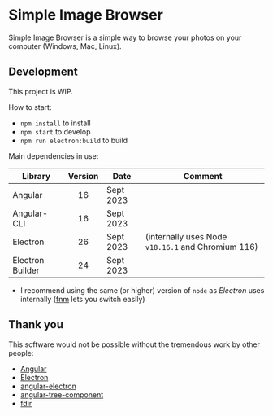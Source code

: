 # Simple Image Browser

Simple Image Browser is a simple way to browse your photos on your computer (Windows, Mac, Linux).

## Development

This project is WIP.

How to start:

- `npm install` to install
- `npm start` to develop
- `npm run electron:build` to build

Main dependencies in use:

| Library          | Version | Date      | Comment                                            |
| ---------------- | :-----: | --------- | -------------------------------------------------- |
| Angular          | 16      | Sept 2023 |                                                    |
| Angular-CLI      | 16      | Sept 2023 |                                                    |
| Electron         | 26      | Sept 2023 | (internally uses Node `v18.16.1` and Chromium 116) |
| Electron Builder | 24      | Sept 2023 |                                                    |

- I recommend using the same (or higher) version of `node` as _Electron_ uses internally ([fnm](https://github.com/Schniz/fnm) lets you switch easily)

## Thank you

This software would not be possible without the tremendous work by other people:

- [Angular](https://github.com/angular/angular)
- [Electron](https://github.com/electron/electron)
- [angular-electron](https://github.com/maximegris/angular-electron)
- [angular-tree-component](https://github.com/CirclonGroup/angular-tree-component)
- [fdir](https://github.com/thecodrr/fdir)
